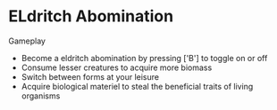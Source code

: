 # ELdritch Abomination
Gameplay
* Become a eldritch abomination by pressing ['B'] to toggle on or off
* Consume lesser creatures to acquire more biomass
* Switch between forms at your leisure
* Acquire biological materiel to steal the beneficial traits of living organisms
